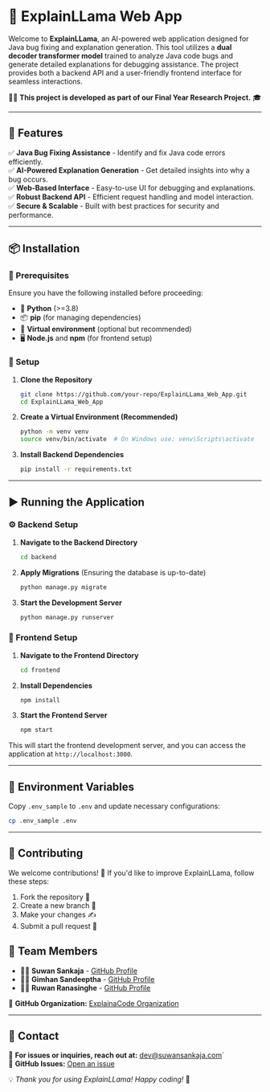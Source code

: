# 🦙 ExplainLLama Web App

Welcome to **ExplainLLama**, an AI-powered web application designed for Java bug fixing and explanation generation. This tool utilizes a **dual decoder transformer model** trained to analyze Java code bugs and generate detailed explanations for debugging assistance. The project provides both a backend API and a user-friendly frontend interface for seamless interactions.

🧑‍🎓 **This project is developed as part of our Final Year Research Project.** 🎓

---

## 🌟 Features
✅ **Java Bug Fixing Assistance** - Identify and fix Java code errors efficiently.  
✅ **AI-Powered Explanation Generation** - Get detailed insights into why a bug occurs.  
✅ **Web-Based Interface** - Easy-to-use UI for debugging and explanations.  
✅ **Robust Backend API** - Efficient request handling and model interaction.  
✅ **Secure & Scalable** - Built with best practices for security and performance.

---

## 📦 Installation

### 📌 Prerequisites
Ensure you have the following installed before proceeding:
- 🐍 **Python** (>=3.8)
- 📦 **pip** (for managing dependencies)
- 🔹 **Virtual environment** (optional but recommended)
- 🖥 **Node.js** and **npm** (for frontend setup)

### 🔧 Setup
1. **Clone the Repository**
   ```sh
   git clone https://github.com/your-repo/ExplainLLama_Web_App.git
   cd ExplainLLama_Web_App
   ```

2. **Create a Virtual Environment (Recommended)**
   ```sh
   python -m venv venv
   source venv/bin/activate  # On Windows use: venv\Scripts\activate
   ```

3. **Install Backend Dependencies**
   ```sh
   pip install -r requirements.txt
   ```

---

## ▶️ Running the Application

### ⚙️ Backend Setup
1. **Navigate to the Backend Directory**
   ```sh
   cd backend
   ```
2. **Apply Migrations** (Ensuring the database is up-to-date)
   ```sh
   python manage.py migrate
   ```
3. **Start the Development Server**
   ```sh
   python manage.py runserver
   ```

### 🎨 Frontend Setup
1. **Navigate to the Frontend Directory**
   ```sh
   cd frontend
   ```
2. **Install Dependencies**
   ```sh
   npm install
   ```
3. **Start the Frontend Server**
   ```sh
   npm start
   ```

This will start the frontend development server, and you can access the application at `http://localhost:3000`.

---

## 🔑 Environment Variables
Copy `.env_sample` to `.env` and update necessary configurations:
```sh
cp .env_sample .env
```

---

## 🤝 Contributing
We welcome contributions! 🎉 If you'd like to improve ExplainLLama, follow these steps:
1. Fork the repository 🍴
2. Create a new branch 🌿
3. Make your changes ✍️
4. Submit a pull request 📩


## 👥 Team Members
- 🧑‍💻 **Suwan Sankaja** - [GitHub Profile](https://github.com/SuwanSankaja)  
- 🧑‍💻 **Gimhan Sandeeptha** - [GitHub Profile](https://github.com/gimhansandeeptha)  
- 🧑‍💻 **Ruwan Ranasinghe** - [GitHub Profile](https://github.com/RuwanUdayanga)  

🚀 **GitHub Organization:** [ExplainaCode Organization](https://github.com/ExplainaCode)

---

## 📧 Contact
📩 **For issues or inquiries, reach out at:** dev@suwansankaja.com`  
🐙 **GitHub Issues:** [Open an issue](https://github.com/SuwanSankaja/ExplainLLama_Web_App/issues)

💡 _Thank you for using ExplainLLama! Happy coding!_ 🎉

